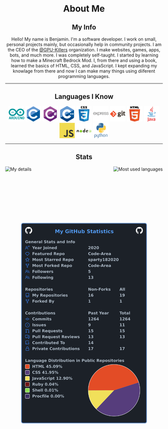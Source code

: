 <div align="center">
  <h1>About Me</h1>

  <h2>My Info</h2>
Hello! My name is Benjamin. I'm a software developer. I work on small, personal projects mainly, but occasionally help in community projects. I am the CEO of the <a href="https://github.com/GPU-Killers" target="_blank">@GPU-Killers</a> organization. I make websites, games, apps, bots, and much more. I was completely self-taught. I started by learning how to make a Minecraft Bedrock Mod. I, from there and using a book, learned the basics of HTML, CSS, and JavaScript. I kept expanding my knowlage from there and now I can make many things using diiferent programming languages.
  <hr>
  <h2>Languages I Know</h2>

  <p>
    <img src="https://raw.githubusercontent.com/devicons/devicon/master/icons/arduino/arduino-original-wordmark.svg" alt="Arduino Icon" width="50px" height="50px"/>
    <img src="https://raw.githubusercontent.com/devicons/devicon/master/icons/c/c-original.svg" alt="C Icon" width="50px" height="50px"/>
    <img src="https://raw.githubusercontent.com/devicons/devicon/master/icons/csharp/csharp-original.svg" alt="C# Icon" width="50px" height="50px"/>
    <img src="https://raw.githubusercontent.com/devicons/devicon/master/icons/cplusplus/cplusplus-original.svg" alt="C++ Icon" width="50px" height="50px"/>
    <img src="https://raw.githubusercontent.com/devicons/devicon/master/icons/css3/css3-original-wordmark.svg" alt="CSS Icon" width="50px" height="50px"/>
    <img src="https://raw.githubusercontent.com/devicons/devicon/master/icons/express/express-original-wordmark.svg" alt="Express.JS Icon" width="50px" height="50px"/>
    <img src="https://raw.githubusercontent.com/devicons/devicon/master/icons/git/git-original-wordmark.svg" alt="Git Icon" width="50px" height="50px"/>
    <img src="https://raw.githubusercontent.com/devicons/devicon/master/icons/html5/html5-original-wordmark.svg" alt="HTML Icon" width="50px" height="50px"/>
    <img src="https://raw.githubusercontent.com/devicons/devicon/master/icons/java/java-original-wordmark.svg" alt="Java Icon" width="50px" height="50px"/>
    <img src="https://raw.githubusercontent.com/devicons/devicon/master/icons/javascript/javascript-original.svg" alt="JavaScript Icon" width="50px" height="50px"/>
    <img src="https://raw.githubusercontent.com/devicons/devicon/master/icons/nodejs/nodejs-original-wordmark.svg" alt="Node.JS Icon" width="50px" height="50px"/>
    <img src="https://raw.githubusercontent.com/devicons/devicon/master/icons/python/python-original-wordmark.svg" alt="Python Icon" width="50px" height="50px"/>
  </p>
  
  <hr>
  <h2>Stats</h2>
  <p>
    <img src="https://github-readme-stats.vercel.app/api?username=sparty182020&show_icons=true&count_private=true&include_all_commits=false&text_color=000000&bg_color=45,ff0000,0000ff&ring_color=00fb10&border_color=000000" alt="My details" align="left" height="180px"/>
    <img src="https://github-readme-stats.vercel.app/api/top-langs/?username=sparty182020&langs_count=3&theme=dark&layout=compact&border_color=000000" alt="Most used languages" align="right" height="180px"/>
  </p>
  <br>
  <p style="margin:50px;display:block;">
    <img src="images/userstats.svg" alt="user stats" align="center"/>
  </p>
</div>
